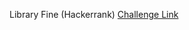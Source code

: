 Library Fine (Hackerrank)
[Challenge Link](https://www.hackerrank.com/challenges/library-fine/problem)

